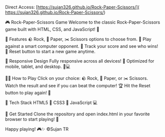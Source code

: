 Direct Access: [https://sujan326.github.io/Rock-Paper-Scissors/]( https://sujan326.github.io/Rock-Paper-Scissors/)

🎮 Rock-Paper-Scissors Game
Welcome to the classic Rock-Paper-Scissors game built with HTML, CSS, and JavaScript! 🎉

🚀 Features
🪨 Rock, 📄 Paper, ✂️ Scissors options to choose from.
🤖 Play against a smart computer opponent.
🥇 Track your score and see who wins!
🔄 Reset button to start a new game anytime.

📱 Responsive Design
Fully responsive across all devices! 🎉
Optimized for mobile, tablet, and desktop. 📱💻

👨‍💻 How to Play
Click on your choice: 🪨 Rock, 📄 Paper, or ✂️ Scissors.
Watch the result and see if you can beat the computer! 🏆
Hit the Reset button to play again! 🔄

🎨 Tech Stack
HTML5 📝
CSS3 🎨
JavaScript 💻

🚀 Get Started
Clone the repository and open index.html in your favorite browser to start playing! 🎉

Happy playing! 🎮✨
©Sujan TR
